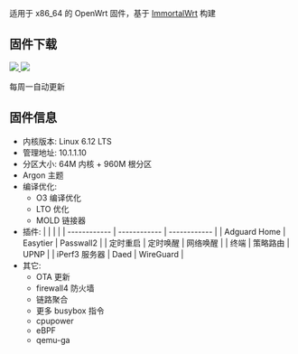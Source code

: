 适用于 x86_64 的 OpenWrt 固件，基于 [ImmortalWrt](https://github.com/immortalwrt/immortalwrt) 构建

## 固件下载
<a href="https://github.com/Lyxot/OpenWrt-CI/releases"><img src="https://img.shields.io/github/release/Lyxot/OpenWrt-CI"/>  <img src="https://img.shields.io/github/downloads/Lyxot/OpenWrt-CI/total"/></a>

每周一自动更新

## 固件信息
- 内核版本: Linux 6.12 LTS
- 管理地址: 10.1.1.10
- 分区大小: 64M 内核 + 960M 根分区
- Argon 主题
- 编译优化:
  - O3 编译优化
  - LTO 优化
  - MOLD 链接器
- 插件:
  | | | |
  | ------------ | ------------ | ------------ |
  | Adguard Home | Easytier | Passwall2 |
  | 定时重启 | 定时唤醒 | 网络唤醒 |
  | 终端 | 策略路由 | UPNP |
  | iPerf3 服务器 | Daed | WireGuard |
- 其它:
  - OTA 更新
  - firewall4 防火墙
  - 链路聚合
  - 更多 busybox 指令
  - cpupower
  - eBPF
  - qemu-ga
